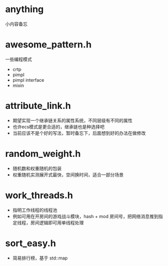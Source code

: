 # anything
小内容备忘

# awesome_pattern.h
一些编程模式
- crtp
- pimpl
- pimpl interface
- mixin

# attribute_link.h
- 期望实现一个继承链关系的属性系统，不同层级有不同的属性
- 也许ecs模式是更合适的，继承链也是种选择吧
- 当前应该不是个好的写法，暂时备忘下，后面想到好的办法在做修改

# random_weight.h
- 随机数和权重随机的包装
- 权重随机实测展开式最快，空间换时间，适合一部分场景

# work_threads.h
- 指明工作线程的线程池
- 例如可用在开房间的游戏战斗模块，hash + mod 房间号，把网络消息推到指定线程，房间逻辑即可用单线程处理

# sort_easy.h
- 简易排行榜，基于 std::map
